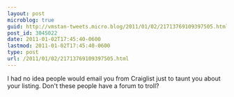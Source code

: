 ```yaml
---
layout: post
microblog: true
guid: http://vmstan-tweets.micro.blog/2011/01/02/21713769109397505.html
post_id: 3045022
date: 2011-01-02T17:45:40-0600
lastmod: 2011-01-02T17:45:40-0600
type: post
url: /2011/01/02/21713769109397505.html
---
```

I had no idea people would email you from Craiglist just to taunt you about your listing. Don't these people have a forum to troll?
